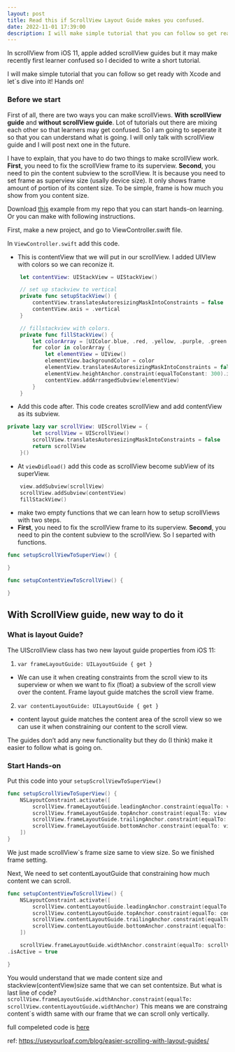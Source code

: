 ```yaml
---
layout: post
title: Read this if ScrollView Layout Guide makes you confused.
date: 2022-11-01 17:39:00
description: I will make simple tutorial that you can follow so get ready with Xcode and let`s dive into it! Hands on!
---
```


In scrollView from iOS 11, apple added scrollView guides but it may make recently first learner confused so I decided to write a short tutorial.

I will make simple tutorial that you can follow so get ready with Xcode and let`s dive into it! Hands on!

### Before we start

First of all, there are two ways you can make scrollViews. **With scrollView guide** and **without scrollView guide**. Lot of tutorials out there are mixing each other so that learners may get confused. So I am going to seperate it so that you can understand what is going. I will only talk with scrollView guide and I will post next one in the future.

I have to explain, that you have to do two things to make scrollView work. **First**, you need to fix the scrollView frame to its superview. **Second**, you need to pin the content subview to the scrollView. It is because you need to set frame as superview size (usally device size). It only shows frame amount of portion of its content size. To be simple, frame is how much you show from you content size.

Download [this](https://github.com/tottalE/scrollViewGuideTutorial/tree/main) example from my repo that you can start hands-on learning. Or you can make with following instructions.

First, make a new project, and go to ViewController.swift file.

In `ViewController.swift` add this code.

- This is contentView that we will put in our scrollView. I added UIVIew with colors so we can reconize it.

```swift
    let contentView: UIStackView = UIStackView()

    // set up stackview to vertical
    private func setupStackView() {
        contentView.translatesAutoresizingMaskIntoConstraints = false
        contentView.axis = .vertical
    }

    // fillstackview with colors.
    private func fillStackView() {
        let colorArray = [UIColor.blue, .red, .yellow, .purple, .green, .black, .orange, .gray]
        for color in colorArray {
            let elementView = UIView()
            elementView.backgroundColor = color
            elementView.translatesAutoresizingMaskIntoConstraints = false
            elementView.heightAnchor.constraint(equalToConstant: 300).isActive = true
            contentView.addArrangedSubview(elementView)
        }
    }
```

- Add this code after. This code creates scrollView and add contentView as its subview.

```swift
private lazy var scrollView: UIScrollView = {
        let scrollView = UIScrollView()
        scrollView.translatesAutoresizingMaskIntoConstraints = false
        return scrollView
    }()
```

- At `viewDidload()` add this code as scrollView become subView of its superView.

```swift
    view.addSubview(scrollView)
    scrollView.addSubview(contentView)
    fillStackView()
```

- make two empty functions that we can learn how to setup scrollViews with two steps.
- **First**, you need to fix the scrollView frame to its superview. **Second**, you need to pin the content subview to the scrollView. So I separted with functions.

```swift
func setupScrollViewToSuperView() {

}

func setupContentViewToScrollView() {

}
```

## With ScrollView guide, new way to do it

### What is layout Guide?

The UIScrollView class has two new layout guide properties from iOS 11:

1. `var frameLayoutGuide: UILayoutGuide { get }`

- We can use it when creating constraints from the scroll view to its superview or when we want to fix (float) a subview of the scroll view over the content. Frame layout guide matches the scroll view frame.

2. `var contentLayoutGuide: UILayoutGuide { get }`

- content layout guide matches the content area of the scroll view so we can use it when constraining our content to the scroll view.

The guides don’t add any new functionality but they do (I think) make it easier to follow what is going on.

### Start Hands-on

Put this code into your `setupScrollViewToSuperView()`

```swift
func setupScrollViewToSuperView() {
    NSLayoutConstraint.activate([
        scrollView.frameLayoutGuide.leadingAnchor.constraint(equalTo: view.leadingAnchor),
        scrollView.frameLayoutGuide.topAnchor.constraint(equalTo: view.topAnchor),
        scrollView.frameLayoutGuide.trailingAnchor.constraint(equalTo: view.trailingAnchor),
        scrollView.frameLayoutGuide.bottomAnchor.constraint(equalTo: view.bottomAnchor),
    ])
}
```

We just made scrollView`s frame size same to view size. So we finished frame setting.

Next, We need to set contentLayoutGuide that constraining how much content we can scroll.

```swift
func setupContentViewToScrollView() {
    NSLayoutConstraint.activate([
        scrollView.contentLayoutGuide.leadingAnchor.constraint(equalTo: contentView.leadingAnchor),
        scrollView.contentLayoutGuide.topAnchor.constraint(equalTo: contentView.topAnchor),
        scrollView.contentLayoutGuide.trailingAnchor.constraint(equalTo: contentView.trailingAnchor),
        scrollView.contentLayoutGuide.bottomAnchor.constraint(equalTo: contentView.bottomAnchor)
    ])

    scrollView.frameLayoutGuide.widthAnchor.constraint(equalTo: scrollView.contentLayoutGuide.widthAnchor)
.isActive = true

}
```

You would understand that we made content size and stackview(contentView)size same that we can set contentsize. But what is last line of code?
`scrollView.frameLayoutGuide.widthAnchor.constraint(equalTo: scrollView.contentLayoutGuide.widthAnchor)`
This means we are constraing content`s width same with our frame that we can scroll only vertically.

full compeleted code is [here](https://github.com/tottalE/scrollViewGuideTutorial/blob/completed/scrollViewGuide/ViewController.swift)

ref: https://useyourloaf.com/blog/easier-scrolling-with-layout-guides/
